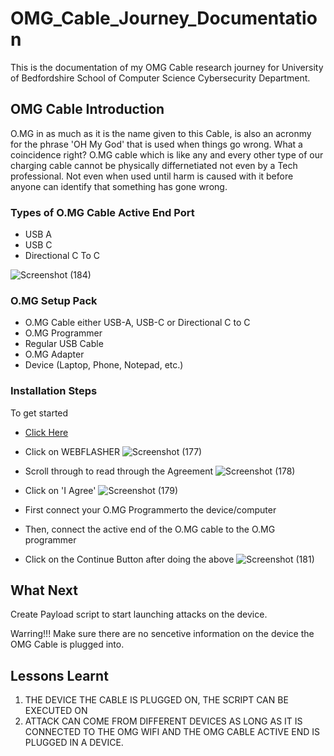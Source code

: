 # OMG_Cable_Journey_Documentation
This is the documentation of my OMG Cable research journey for University of Bedfordshire School of Computer Science Cybersecurity Department.
## OMG Cable Introduction
O.MG in as much as it is the name given to this Cable, is also an acronmy for the phrase 'OH My God' that is used when things go wrong. What a coincidence right?
O.MG cable which is like any and every other type of our charging cable cannot be physically differnetiated not even by a Tech professional. Not even when used until harm is caused with it before anyone can identify that something has gone wrong.
### Types of O.MG Cable Active End Port
- USB A
- USB C
- Directional C To C

![Screenshot (184)](https://github.com/user-attachments/assets/194a6918-a0f5-48aa-a126-cfb79be1da52)
### O.MG Setup Pack
- O.MG Cable either USB-A, USB-C or Directional C to C
- O.MG Programmer
- Regular USB Cable
- O.MG Adapter
- Device (Laptop, Phone, Notepad, etc.)
### Installation Steps
To get started 
- [Click Here](https://o.mg.lol/setup/OMGCable/)

- Click on WEBFLASHER
  ![Screenshot (177)](https://github.com/user-attachments/assets/5d8ef9b7-84df-41ea-b9ba-00d3594ac655)

- Scroll through to read through the Agreement
![Screenshot (178)](https://github.com/user-attachments/assets/fdaefb8b-6ee1-423b-8773-69e7e7fc5011)

- Click on 'I Agree'
![Screenshot (179)](https://github.com/user-attachments/assets/5ad87c82-4103-444e-b494-3cdbc1541bc8)

- First connect your O.MG Programmerto the device/computer
- Then, connect the active end of the O.MG cable to the O.MG programmer
- Click on the Continue Button after doing the above
![Screenshot (181)](https://github.com/user-attachments/assets/a5316012-0a43-4d90-81f2-8a76108bfd4f)

## What Next
Create Payload script to start launching attacks on the device.

Warring!!!
Make sure there are no sencetive information on the device the OMG Cable is plugged into. 

## Lessons Learnt
1. THE DEVICE THE CABLE IS PLUGGED ON, THE SCRIPT CAN BE EXECUTED ON
2. ATTACK CAN COME FROM DIFFERENT DEVICES AS LONG AS IT IS CONNECTED TO THE OMG WIFI AND THE OMG CABLE ACTIVE END IS PLUGGED IN A DEVICE.
